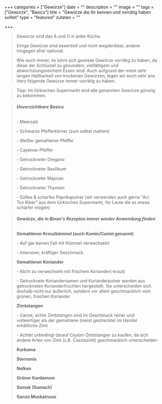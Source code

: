 +++
categories = ["Gewürze"]
date = ""
description = ""
image = ""
tags = ["Gewürze", "Basics"]
title = "Gewürze die ihr kennen und vorrätig haben solltet"
type = "featured"
zutaten = ""

+++
> Gewürze sind das A und O in jeder Küche.
>
> Einige Gewürze sind essentiell und nicht wegdenkbar, andere hingegen eher optional.
>
> Wie auch immer, es lohnt sich gewisse Gewürze vorrätig zu haben, da diese der Schlüssel zu gesundem, vielfältigem und abwechslungsreichem Essen sind. Auch aufgrund der meist sehr langen Haltbarkeit von trockenen Gewürzen, legen wir euch sehr ans Herz folgende Gewürze immer vorrätig zu haben.

> Tipp: Im türkischen Supermarkt sind alle genannten Gewürze günstig zu bekommen. 

> ###### **Unverzichtbare Basics**
>
> \- Meersalz 
>
> \- Schwarze Pfefferkörner (zum selbst mahlen)
>
> \- Weißer gemahlener Pfeffer
>
> \- Cayenne-Pfeffer
>
> \- Getrockneter Oregano
>
> \- Getrockneter Basilikum
>
> \- Getrockneter Majoran
>
> \- Getrockneter Thymian
>
> \- Süßes & scharfes Paprikapulver (wir verwenden auch gerne "Aci Toz Biber" aus dem türkischen Supermarkt, für Leute die es etwas schärfer mögen)

> ###### **Gewürze, die in Binan's Rezepten immer wieder Anwendung finden**
>
> **Gemahlener Kreuzkümmel (auch Kumin/Cumin genannt)**
>
> \- Auf gar keinen Fall mit Kümmel verwechseln!
>
> \- Intensiver, kräftiger Geschmack
>
> **Gemahlener Koriander**
>
> \- Nicht zu verwechseln mit frischem Koriander(-kraut)
>
> \- Getrocknete Koriandersamen und Korianderpulver werden aus getrockneten Korianderfrüchten hergestellt. Sie unterscheiden sich deshalb nicht nur äußerlich, sondern vor allem geschmacklich vom grünen, frischen Koriander

> **Zimtstangen** 
>
> \- Ganze, echte Zimtstangen sind im Geschmack reiner und vollwertiger als der gemahlene (meist gestreckte) im Handel erhältliche Zimt
>
> \- Achtet unbedingt darauf _Ceylon_-Zimtstangen zu kaufen, da sich andere Arten von Zimt (z.B. Cassiazimt) geschmacklich unterscheiden
>
> **Kurkuma**
>
> **Sternanis**
>
> **Nelken**
>
> **Grüner Kardamom**
>
> **Somak (Sumach)**
>
> **Ganze Muskatnuss**